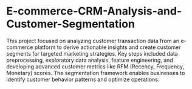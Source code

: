 # E-commerce-CRM-Analysis-and-Customer-Segmentation

This project focused on analyzing customer transaction data from an e-commerce platform to derive actionable insights and create customer segments for targeted marketing strategies. Key steps included data preprocessing, exploratory data analysis, feature engineering, and developing advanced customer metrics like RFM (Recency, Frequency, Monetary) scores. The segmentation framework enables businesses to identify customer behavior patterns and optimize operations.
